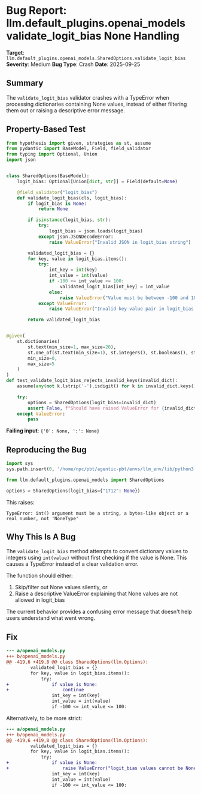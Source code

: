 # Bug Report: llm.default_plugins.openai_models validate_logit_bias None Handling

**Target**: `llm.default_plugins.openai_models.SharedOptions.validate_logit_bias`
**Severity**: Medium
**Bug Type**: Crash
**Date**: 2025-09-25

## Summary

The `validate_logit_bias` validator crashes with a TypeError when processing dictionaries containing None values, instead of either filtering them out or raising a descriptive error message.

## Property-Based Test

```python
from hypothesis import given, strategies as st, assume
from pydantic import BaseModel, Field, field_validator
from typing import Optional, Union
import json


class SharedOptions(BaseModel):
    logit_bias: Optional[Union[dict, str]] = Field(default=None)

    @field_validator("logit_bias")
    def validate_logit_bias(cls, logit_bias):
        if logit_bias is None:
            return None

        if isinstance(logit_bias, str):
            try:
                logit_bias = json.loads(logit_bias)
            except json.JSONDecodeError:
                raise ValueError("Invalid JSON in logit_bias string")

        validated_logit_bias = {}
        for key, value in logit_bias.items():
            try:
                int_key = int(key)
                int_value = int(value)
                if -100 <= int_value <= 100:
                    validated_logit_bias[int_key] = int_value
                else:
                    raise ValueError("Value must be between -100 and 100")
            except ValueError:
                raise ValueError("Invalid key-value pair in logit_bias dictionary")

        return validated_logit_bias


@given(
    st.dictionaries(
        st.text(min_size=1, max_size=20),
        st.one_of(st.text(min_size=1), st.integers(), st.booleans(), st.none()),
        min_size=0,
        max_size=5
    )
)
def test_validate_logit_bias_rejects_invalid_keys(invalid_dict):
    assume(any(not k.lstrip('-').isdigit() for k in invalid_dict.keys()))

    try:
        options = SharedOptions(logit_bias=invalid_dict)
        assert False, f"Should have raised ValueError for {invalid_dict}"
    except ValueError:
        pass
```

**Failing input**: `{'0': None, ':': None}`

## Reproducing the Bug

```python
import sys
sys.path.insert(0, '/home/npc/pbt/agentic-pbt/envs/llm_env/lib/python3.13/site-packages')

from llm.default_plugins.openai_models import SharedOptions

options = SharedOptions(logit_bias={"1712": None})
```

This raises:
```
TypeError: int() argument must be a string, a bytes-like object or a real number, not 'NoneType'
```

## Why This Is A Bug

The `validate_logit_bias` method attempts to convert dictionary values to integers using `int(value)` without first checking if the value is None. This causes a TypeError instead of a clear validation error.

The function should either:
1. Skip/filter out None values silently, or
2. Raise a descriptive ValueError explaining that None values are not allowed in logit_bias

The current behavior provides a confusing error message that doesn't help users understand what went wrong.

## Fix

```diff
--- a/openai_models.py
+++ b/openai_models.py
@@ -419,6 +419,8 @@ class SharedOptions(llm.Options):
         validated_logit_bias = {}
         for key, value in logit_bias.items():
             try:
+                if value is None:
+                    continue
                 int_key = int(key)
                 int_value = int(value)
                 if -100 <= int_value <= 100:
```

Alternatively, to be more strict:

```diff
--- a/openai_models.py
+++ b/openai_models.py
@@ -419,6 +419,8 @@ class SharedOptions(llm.Options):
         validated_logit_bias = {}
         for key, value in logit_bias.items():
             try:
+                if value is None:
+                    raise ValueError("logit_bias values cannot be None")
                 int_key = int(key)
                 int_value = int(value)
                 if -100 <= int_value <= 100:
```